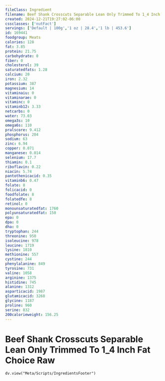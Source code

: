 ```yaml
---
fileClass: Ingredient
filename: Beef Shank Crosscuts Separable Lean Only Trimmed To 1_4 Inch Fat Choice Raw
created: 2024-12-21T19:27:02-06:00
cssclasses: ['nutFact']
servings: ['Default | 100g','1 oz | 28.4','1 lb | 453.6']
id: 169441
foodgroup: Meats
calories: 128
fat: 3.85
protein: 21.75
carbohydrate: 0
fiber: 0
cholesterol: 39
saturatedfats: 1.28
calcium: 20
iron: 2.32
potassium: 387
magnesium: 14
vitaminaiu: 0
vitaminarae: 0
vitaminc: 0
vitaminb12: 3.33
netcarbs: 0
water: 73.03
omega3s: 10
omega6s: 110
pralscore: 9.412
phosphorus: 204
sodium: 63
zinc: 6.94
copper: 0.071
manganese: 0.014
selenium: 17.7
thiamin: 0.1
riboflavin: 0.22
niacin: 5.74
pantothenicacid: 0.35
vitaminb6: 0.47
folate: 8
folicacid: 0
foodfolate: 8
folatedfe: 8
retinol: 0
monounsaturatedfat: 1760
polyunsaturatedfat: 150
epa: 0
dpa: 0
dha: 0
tryptophan: 244
threonine: 950
isoleucine: 978
leucine: 1719
lysine: 1810
methionine: 557
cystine: 244
phenylalanine: 849
tyrosine: 731
valine: 1058
arginine: 1375
histidine: 745
alanine: 1312
asparticacid: 1987
glutamicacid: 3268
glycine: 1187
proline: 960
serine: 832
200calorieweight: 156.25
---
```


# Beef Shank Crosscuts Separable Lean Only Trimmed To 1_4 Inch Fat Choice Raw

```dataviewjs
dv.view("Meta/Scripts/IngredientsFooter")
```